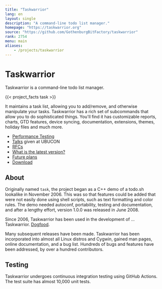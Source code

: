 ```yaml
---
title: "Taskwarrior"
lang: en
layout: single
description: "A command-line todo list manager."
homepage: "https://taskwarrior.org"
source: "https://github.com/GothenburgBitFactory/taskwarrior"
rank: 2754
menu: main
aliases:
    - /projects/taskwarrior
---
```

# Taskwarrior

Taskwarrior is a command-line todo list manager.

{{< project_facts task >}}

It maintains a task list, allowing you to add/remove, and otherwise manipulate your tasks.
Taskwarrior has a rich set of subcommands that allow you to do sophisticated things.
You'll find it has customizable reports, charts, GTD features, device syncing, documentation, extensions, themes, holiday files and much more.

* [Performance Testing](task/performance)
* [Talks](task/talks) given at UBUCON
* [RFCs](https://github.com/GothenburgBitFactory/taskwarrior/blob/develop/doc/devel/rfcs/)
* [What is the latest version?](task/latest)
* [Future plans](https://github.com/GothenburgBitFactory/taskwarrior/blob/develop/doc/devel/rfcs/plans.md)
* [Download](https://taskwarrior.org/download)

## About

Originally named `task`, the project began as a C++ demo of a todo.sh lookalike in November 2006.
This was so that features could be added that were not easily done using shell scripts, such as text formatting and color rules.
The demo needed autoconf, portability, testing and documentation, and after a lengthy effort, version 1.0.0 was released in June 2008.

Since 2006, Taskwarrior has been used in the development of ... Taskwarrior.
[Dogfood](https://en.wikipedia.org/wiki/Eating_your_own_dog_food).

Many subsequent releases have been made.
Taskwarrior has been incorporated into almost all Linux distros and Cygwin, gained man pages, online documentation, and a bug list.
Hundreds of bugs and features have been addressed, by over a hundred contributors.

## Testing

Taskwarrior undergoes continuous integration testing using GitHub Actions.
The test suite has almost 10,000 unit tests.

